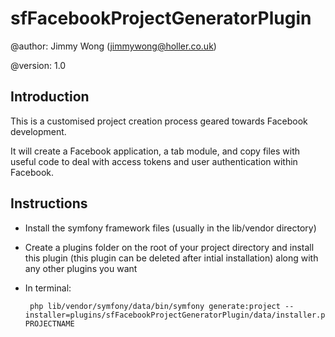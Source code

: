 sfFacebookProjectGeneratorPlugin
=========================

@author:    Jimmy Wong (<jimmywong@holler.co.uk>)

@version:   1.0


Introduction
------------

This is a customised project creation process geared towards Facebook development.

It will create a Facebook application, a tab module, and copy files with useful code to deal with access tokens and user authentication within Facebook.


Instructions
------------

 * Install the symfony framework files (usually in the lib/vendor directory)
 * Create a plugins folder on the root of your project directory and install this plugin (this plugin can be deleted after intial installation) along with any other plugins you want
 * In terminal: 
 
        php lib/vendor/symfony/data/bin/symfony generate:project --installer=plugins/sfFacebookProjectGeneratorPlugin/data/installer.php PROJECTNAME